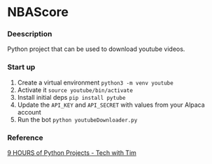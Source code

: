 # NBAScore

### Deescription 
<p>Python project that can be used to download youtube videos.</p>


### Start up
1. Create a virtual environment `python3 -m venv youtube` 
2. Activate it `source youtube/bin/activate`
3. Install initial deps `pip install pytube`
5. Update the `API_KEY` and `API_SECRET` with values from your Alpaca account 
6. Run the bot `python youtubeDownloader.py`


### Reference 
<a href="https://www.youtube.com/watch?v=NpmFbWO6HPU">9 HOURS of Python Projects - Tech with Tim</a>